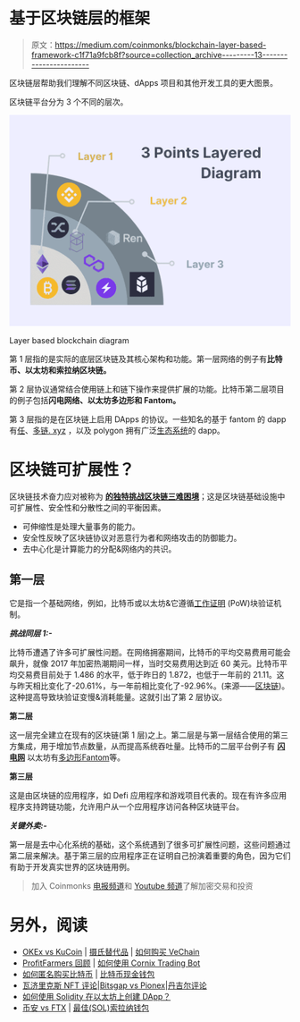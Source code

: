 # 基于区块链层的框架

> 原文：<https://medium.com/coinmonks/blockchain-layer-based-framework-c1f71a9fcb8f?source=collection_archive---------13----------------------->

区块链层帮助我们理解不同区块链、dApps 项目和其他开发工具的更大图景。

区块链平台分为 3 个不同的层次。

![](img/1abfa26e98d65df456885afed7f9086a.png)

Layer based blockchain diagram

第 1 层指的是实际的底层区块链及其核心架构和功能。第一层网络的例子有**比特币、以太坊和索拉纳区块链。**

第 2 层协议通常结合使用链上和链下操作来提供扩展的功能。比特币第二层项目的例子包括**闪电网络、以太坊多边形和 Fantom。**

第 3 层指的是在区块链上启用 DApps 的协议。一些知名的基于 fantom 的 dapp 有[任](https://renproject.io/)、[多链. xyz](https://multichain.xyz/) ，以及 polygon 拥有广泛[生态系统](https://polygon.technology/ecosystem/)的 dapp。

# 区块链可扩展性？

区块链技术奋力应对被称为 [**的独特挑战区块链三难困境**](https://finance.yahoo.com/news/layer-two-solutions-help-solve-144306678.html)；这是区块链基础设施中可扩展性、安全性和分散性之间的平衡因素。

*   可伸缩性是处理大量事务的能力。
*   安全性反映了区块链协议对恶意行为者和网络攻击的防御能力。
*   去中心化是计算能力的分配&网络内的共识。

## **第一层**

它是指一个基础网络，例如，比特币或以太坊&它遵循[工作证明](https://www.gemini.com/cryptopedia/bitcoin-mining-cost-proof-of-work-crypto-mining#section-bitcoin-mining-costs-and-proof-of-work-po-w) (PoW)块验证机制。

***挑战同层 1:-***

比特币遭遇了许多可扩展性问题。在网络拥塞期间，比特币的平均交易费用可能会飙升，就像 2017 年加密热潮期间一样，当时交易费用达到近 60 美元。比特币平均交易费目前处于 1.486 的水平，低于昨日的 1.872，也低于一年前的 21.11。这与昨天相比变化了-20.61%，与一年前相比变化了-92.96%。(来源——[区块链](https://ycharts.com/indicators/sources/blockchain))。这种提高导致块验证变慢&消耗能量。这就引出了第 2 层协议。

**第二层**

这一层完全建立在现有的区块链(第 1 层)之上。第二层是与第一层结合使用的第三方集成，用于增加节点数量，从而提高系统吞吐量。比特币的二层平台例子有 [**闪电网**](https://lightning.network/) 以太坊有[多边形](https://polygon.technology/)[Fantom](https://fantom.foundation/)等。

**第三层**

这是由区块链的应用程序，如 Defi 应用程序和游戏项目代表的。现在有许多应用程序支持跨链功能，允许用户从一个应用程序访问各种区块链平台。

***关键外卖:-***

第一层是去中心化系统的基础，这个系统遇到了很多可扩展性问题，这些问题通过第二层来解决。基于第三层的应用程序正在证明自己扮演着重要的角色，因为它们有助于开发真实世界的区块链用例。

> 加入 Coinmonks [电报频道](https://t.me/coincodecap)和 [Youtube 频道](https://www.youtube.com/c/coinmonks/videos)了解加密交易和投资

# 另外，阅读

*   [OKEx vs KuCoin](https://coincodecap.com/okex-kucoin) | [摄氏替代品](https://coincodecap.com/celsius-alternatives) | [如何购买 VeChain](https://coincodecap.com/buy-vechain)
*   [ProfitFarmers 回顾](https://coincodecap.com/profitfarmers-review) | [如何使用 Cornix Trading Bot](https://coincodecap.com/cornix-trading-bot)
*   [如何匿名购买比特币](https://coincodecap.com/buy-bitcoin-anonymously) | [比特币现金钱包](https://coincodecap.com/bitcoin-cash-wallets)
*   [瓦济里克斯 NFT 评论](https://coincodecap.com/wazirx-nft-review)|[Bitsgap vs Pionex](https://coincodecap.com/bitsgap-vs-pionex)|[丹吉尔评论](https://coincodecap.com/tangem-wallet-review)
*   [如何使用 Solidity 在以太坊上创建 DApp？](https://coincodecap.com/create-a-dapp-on-ethereum-using-solidity)
*   [币安 vs FTX](https://coincodecap.com/binance-vs-ftx) | [最佳(SOL)索拉纳钱包](https://coincodecap.com/solana-wallets)
